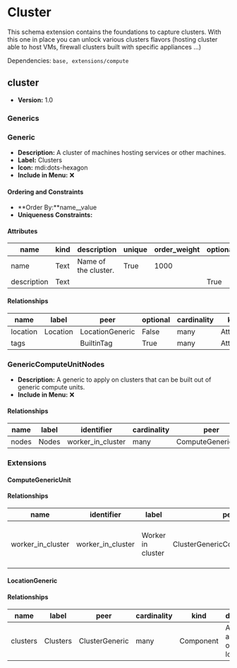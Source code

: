 # Cluster

This schema extension contains the foundations to capture clusters. With this one in place you can unlock various clusters flavors (hosting cluster able to host VMs, firewall clusters built with specific appliances ...)

Dependencies: `base, extensions/compute`

## cluster

- **Version:** 1.0

### Generics

### Generic

- **Description:** A cluster of machines hosting services or other machines.
- **Label:** Clusters
- **Icon:** mdi:dots-hexagon
- **Include in Menu:** ❌

#### Ordering and Constraints

- **Order By:**name__value
- **Uniqueness Constraints:**

#### Attributes

| name | kind | description | unique | order_weight | optional |
| ---- | ---- | ----------- | ------ | ------------ | -------- |
| name | Text | Name of the cluster\. | True | 1000 |  |
| description | Text |  |  |  | True |

#### Relationships

| name | label | peer | optional | cardinality | kind | order_weight |
| ---- | ----- | ---- | -------- | ----------- | ---- | ------------ |
| location | Location | LocationGeneric | False | many | Attribute | 1400 |
| tags |  | BuiltinTag | True | many | Attribute | 2000 |

### GenericComputeUnitNodes

- **Description:** A generic to apply on clusters that can be built out of generic compute units.
- **Include in Menu:** ❌

#### Relationships

| name | label | identifier | cardinality | peer | kind |
| ---- | ----- | ---------- | ----------- | ---- | ---- |
| nodes | Nodes | worker\_in\_cluster | many | ComputeGenericUnit | Component |

### Extensions

#### ComputeGenericUnit

#### Relationships

| name | identifier | label | peer | cardinality | description | optional |
| ---- | ---------- | ----- | ---- | ----------- | ----------- | -------- |
| worker\_in\_cluster | worker\_in\_cluster | Worker in cluster | ClusterGenericComputeUnitNodes | one | This device is a worker node of the specified cluster\. | True |

#### LocationGeneric

#### Relationships

| name | label | peer | cardinality | kind | description | optional |
| ---- | ----- | ---- | ----------- | ---- | ----------- | -------- |
| clusters | Clusters | ClusterGeneric | many | Component | All clusters available on that location\. | True |
